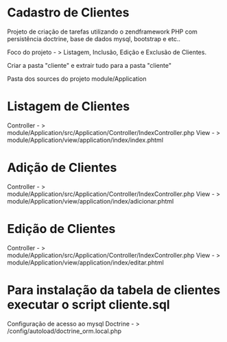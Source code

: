 # Cadastro de Clientes


Projeto de criação de tarefas utilizando o zendframework PHP com persistência doctrine, base de dados mysql, bootstrap e etc..

Foco do projeto - > Listagem, Inclusão, Edição e Exclusão de Clientes.

Criar a pasta "cliente" e extrair tudo para a pasta "cliente"

Pasta dos sources do projeto module/Application 


# Listagem de Clientes 
Controller - > module/Application/src/Application/Controller/IndexController.php
View - > module/Application/view/application/index/index.phtml

# Adição de Clientes 
Controller - > module/Application/src/Application/Controller/IndexController.php
View - > module/Application/view/application/index/adicionar.phtml

# Edição de Clientes 
Controller - > module/Application/src/Application/Controller/IndexController.php
View - > module/Application/view/application/index/editar.phtml

# Para instalação da tabela de clientes executar o script cliente.sql
Configuração de acesso ao mysql
Doctrine - > /config/autoload/doctrine_orm.local.php
